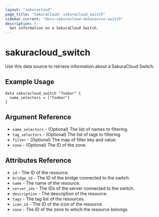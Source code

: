 ```yaml
---
layout: "sakuracloud"
page_title: "SakuraCloud: sakuracloud_switch"
sidebar_current: "docs-sakuracloud-datasource-switch"
description: |-
  Get information on a SakuraCloud Switch.
---
```


# sakuracloud\_switch

Use this data source to retrieve information about a SakuraCloud Switch.

## Example Usage

```hcl
data sakuracloud_switch "foobar" {
  name_selectors = ["foobar"]
}
```

## Argument Reference

 * `name_selectors` - (Optional) The list of names to filtering.
 * `tag_selectors` - (Optional) The list of tags to filtering.
 * `filter` - (Optional) The map of filter key and value.
 * `zone` - (Optional) The ID of the zone.

## Attributes Reference

* `id` - The ID of the resource.
* `bridge_id` - The ID of the bridge connected to the switch.
* `name` - The name of the resource.
* `server_ids` - The IDs of the server connected to the switch.
* `description` - The description of the resource.
* `tags` - The tag list of the resources.
* `icon_id` - The ID of the icon of the resource.
* `zone` - The ID of the zone to which the resource belongs.
